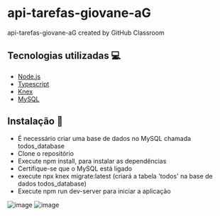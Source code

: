 # api-tarefas-giovane-aG
api-tarefas-giovane-aG created by GitHub Classroom

## Tecnologias utilizadas 💻

- [Node.js](https://nodejs.org/)
- [Typescript](https://www.typescriptlang.org)
- [Knex](https://knexjs.org/)
- [MySQL](https://www.mysql.com/)
## Instalação 🔧
- É necessário criar uma base de dados no MySQL chamada todos_database
- Clone o repositório
- Execute npm install, para instalar as dependências
- Certifique-se que o MySQL está ligado
- execute npx knex migrate:latest (criará a tabela 'todos' na base de dados todos_database)
- Execute npm run dev-server para iniciar a aplicação


![image](https://user-images.githubusercontent.com/55203155/137647912-b8fc3346-c901-4943-8c4d-e0cca05d44d7.png)
![image](https://user-images.githubusercontent.com/55203155/137647930-ae50b987-d3ba-4e7a-ba59-b85af1d416c0.png)
